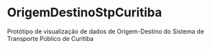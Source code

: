 # OrigemDestinoStpCuritiba
Protótipo de visualização de dados de Origem-Destino do Sistema de Transporte Público de Curitiba
